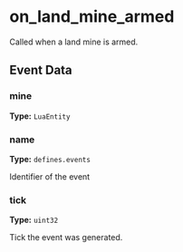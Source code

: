 # on_land_mine_armed

Called when a land mine is armed.

## Event Data

### mine

**Type:** `LuaEntity`

### name

**Type:** `defines.events`

Identifier of the event

### tick

**Type:** `uint32`

Tick the event was generated.

